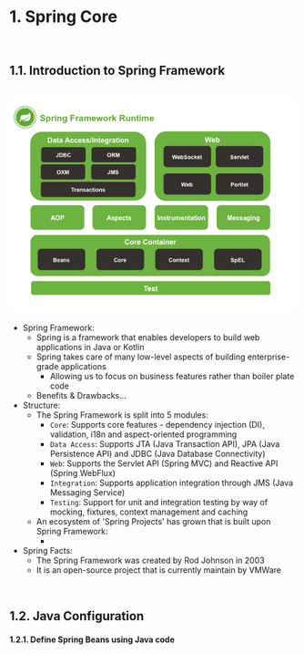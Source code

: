 # 1. Spring Core

<br>

## <a name="1.1"></a> 1.1. Introduction to Spring Framework

<br>

<img src="../res/spring-overview.png" width="600px">

<br>

* Spring Framework:
    * Spring is a framework that enables developers to build web applications in Java or Kotlin
    * Spring takes care of many low-level aspects of building enterprise-grade applications
        * Allowing us to focus on business features rather than boiler plate code
    * Benefits & Drawbacks... <!-- TODO -->
* Structure:
    * The Spring Framework is split into 5 modules:
        * `Core`: Supports core features - dependency injection (DI), validation, i18n and aspect-oriented programming
        * `Data Access`: Supports JTA (Java Transaction API), JPA (Java Persistence API) and JDBC (Java Database Connectivity)
        * `Web`: Supports the Servlet API (Spring MVC) and Reactive API (Spring WebFlux)
        * `Integration`: Supports application integration through JMS (Java Messaging Service)
        * `Testing`: Support for unit and integration testing by way of mocking, fixtures, context management and caching
    * An ecosystem of 'Spring Projects' has grown that is built upon Spring Framework:
        * <!-- TODO -->
* Spring Facts:
    * The Spring Framework was created by Rod Johnson in 2003
    * It is an open-source project that is currently maintain by VMWare

<br>

## <a name="1.2"></a> 1.2. Java Configuration

#### <a name="1.2.1"></a> 1.2.1. Define Spring Beans using Java code